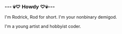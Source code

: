 ### --- 💀♡ Howdy ♡💀---
<p>I'm Rodrick, Rod for short. I'm your nonbinary demigod.</p>
<p>I'm a young artist and hobbyist coder.<p>
